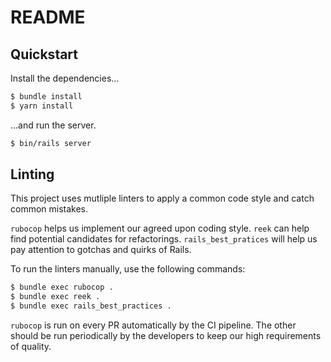 # README

## Quickstart

Install the dependencies...

```sh
$ bundle install
$ yarn install
```

...and run the server.

```sh
$ bin/rails server
```

## Linting

This project uses mutliple linters to apply a common code style and catch common mistakes.

`rubocop` helps us implement our agreed upon coding style. `reek` can help find potential candidates for refactorings. `rails_best_pratices` will help us pay attention to gotchas and quirks of Rails.

To run the linters manually, use the following commands:

```sh
$ bundle exec rubocop .
$ bundle exec reek .
$ bundle exec rails_best_practices .
```


`rubocop` is run on every PR automatically by the CI pipeline. The other should be run periodically by the developers to keep our high requirements of quality.
